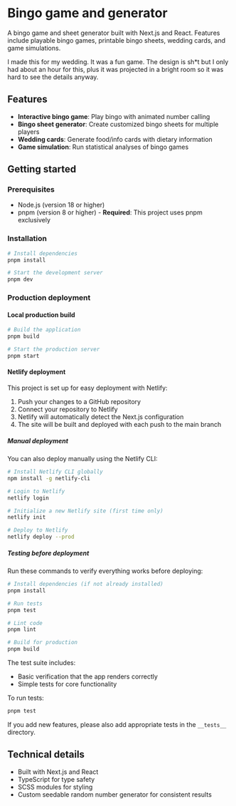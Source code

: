 # Bingo game and generator

A bingo game and sheet generator built with Next.js and React.
Features include playable bingo games, printable bingo sheets, wedding cards, and game simulations.

I made this for my wedding. It was a fun game. The design is sh*t but I only had about an hour for this,
plus it was projected in a bright room so it was hard to see the details anyway.

## Features

- **Interactive bingo game**: Play bingo with animated number calling
- **Bingo sheet generator**: Create customized bingo sheets for multiple players
- **Wedding cards**: Generate food/info cards with dietary information
- **Game simulation**: Run statistical analyses of bingo games

## Getting started

### Prerequisites

- Node.js (version 18 or higher)
- pnpm (version 8 or higher) - **Required**: This project uses pnpm exclusively

### Installation

```bash
# Install dependencies
pnpm install

# Start the development server
pnpm dev
```

### Production deployment

#### Local production build

```bash
# Build the application
pnpm build

# Start the production server
pnpm start
```

#### Netlify deployment

This project is set up for easy deployment with Netlify:

1. Push your changes to a GitHub repository
2. Connect your repository to Netlify
3. Netlify will automatically detect the Next.js configuration
4. The site will be built and deployed with each push to the main branch

##### Manual deployment

You can also deploy manually using the Netlify CLI:

```bash
# Install Netlify CLI globally
npm install -g netlify-cli

# Login to Netlify
netlify login

# Initialize a new Netlify site (first time only)
netlify init

# Deploy to Netlify
netlify deploy --prod
```

##### Testing before deployment

Run these commands to verify everything works before deploying:

```bash
# Install dependencies (if not already installed)
pnpm install

# Run tests
pnpm test

# Lint code
pnpm lint

# Build for production
pnpm build
```

The test suite includes:
- Basic verification that the app renders correctly
- Simple tests for core functionality

To run tests:
```bash
pnpm test
```

If you add new features, please also add appropriate tests in the `__tests__` directory.

## Technical details

- Built with Next.js and React
- TypeScript for type safety
- SCSS modules for styling
- Custom seedable random number generator for consistent results